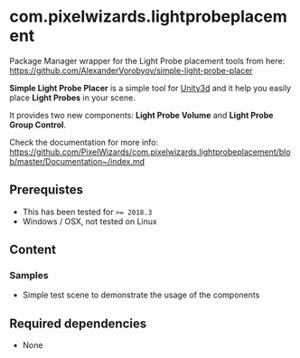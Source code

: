 com.pixelwizards.lightprobeplacement
=========================

Package Manager wrapper for the Light Probe placement tools from here:
https://github.com/AlexanderVorobyov/simple-light-probe-placer

**Simple Light Probe Placer** is a simple tool for [Unity3d](https://unity3d.com/)
and it help you easily place **Light Probes** in your scene.

It provides two new components: **Light Probe Volume** and **Light Probe Group Control**.

Check the documentation for more info:
https://github.com/PixelWizards/com.pixelwizards.lightprobeplacement/blob/master/Documentation~/index.md

Prerequistes
---------------
* This has been tested for `>= 2018.3`
* Windows / OSX, not tested on Linux

Content
----------------

### Samples

* Simple test scene to demonstrate the usage of the components

Required dependencies
---------------
* None 
